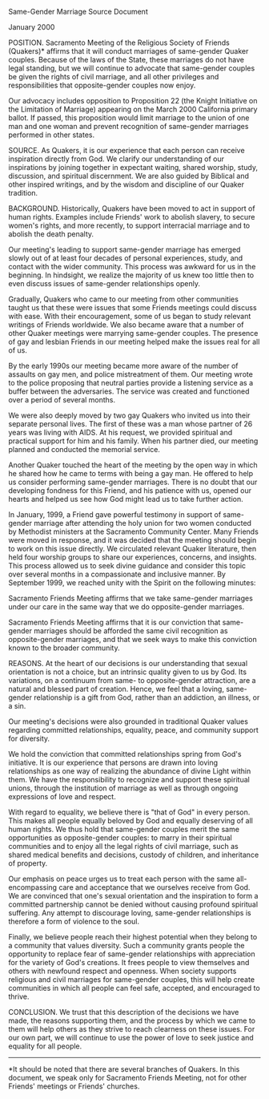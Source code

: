 Same-Gender Marriage Source Document

January 2000

POSITION. Sacramento Meeting of the Religious Society of Friends (Quakers)* affirms that it will conduct marriages of same-gender Quaker couples. Because of the laws of the State, these marriages do not have legal standing, but we will continue to advocate that same-gender couples be given the rights of civil marriage, and all other privileges and responsibilities that opposite-gender couples now enjoy.

Our advocacy includes opposition to Proposition 22 (the Knight Initiative on the Limitation of Marriage) appearing on the March 2000 California primary ballot. If passed, this proposition would limit marriage to the union of one man and one woman and prevent recognition of same-gender marriages performed in other states.

SOURCE. As Quakers, it is our experience that each person can receive inspiration directly from God. We clarify our understanding of our inspirations by joining together in expectant waiting, shared worship, study, discussion, and spiritual discernment. We are also guided by Biblical and other inspired writings, and by the wisdom and discipline of our Quaker tradition.

BACKGROUND. Historically, Quakers have been moved to act in support of human rights. Examples include Friends' work to abolish slavery, to secure women's rights, and more recently, to support interracial marriage and to abolish the death penalty.

Our meeting's leading to support same-gender marriage has emerged slowly out of at least four decades of personal experiences, study, and contact with the wider community. This process was awkward for us in the beginning. In hindsight, we realize the majority of us knew too little then to even discuss issues of same-gender relationships openly.

Gradually, Quakers who came to our meeting from other communities taught us that these were issues that some Friends meetings could discuss with ease. With their encouragement, some of us began to study relevant writings of Friends worldwide. We also became aware that a number of other Quaker meetings were marrying same-gender couples. The presence of gay and lesbian Friends in our meeting helped make the issues real for all of us.

By the early 1990s our meeting became more aware of the number of assaults on gay men, and police mistreatment of them. Our meeting wrote to the police proposing that neutral parties provide a listening service as a buffer between the adversaries. The service was created and functioned over a period of several months.

We were also deeply moved by two gay Quakers who invited us into their separate personal lives. The first of these was a man whose partner of 26 years was living with AIDS. At his request, we provided spiritual and practical support for him and his family. When his partner died, our meeting planned and conducted the memorial service.

Another Quaker touched the heart of the meeting by the open way in which he shared how he came to terms with being a gay man. He offered to help us consider performing same-gender marriages. There is no doubt that our developing fondness for this Friend, and his patience with us, opened our hearts and helped us see how God might lead us to take further action.

In January, 1999, a Friend gave powerful testimony in support of same-gender marriage after attending the holy union for two women conducted by Methodist ministers at the Sacramento Community Center. Many Friends were moved in response, and it was decided that the meeting should begin to work on this issue directly. We circulated relevant Quaker literature, then held four worship groups to share our experiences, concerns, and insights. This process allowed us to seek divine guidance and consider this topic over several months in a compassionate and inclusive manner. By September 1999, we reached unity with the Spirit on the following minutes:

Sacramento Friends Meeting affirms that we take same-gender marriages under our care in the same way that we do opposite-gender marriages.

Sacramento Friends Meeting affirms that it is our conviction that same-gender marriages should be afforded the same civil recognition as opposite-gender marriages, and that we seek ways to make this conviction known to the broader community.

REASONS. At the heart of our decisions is our understanding that sexual orientation is not a choice, but an intrinsic quality given to us by God. Its variations, on a continuum from same- to opposite-gender attraction, are a natural and blessed part of creation. Hence, we feel that a loving, same-gender relationship is a gift from God, rather than an addiction, an illness, or a sin.

Our meeting's decisions were also grounded in traditional Quaker values regarding committed relationships, equality, peace, and community support for diversity.

We hold the conviction that committed relationships spring from God's initiative. It is our experience that persons are drawn into loving relationships as one way of realizing the abundance of divine Light within them. We have the responsibility to recognize and support these spiritual unions, through the institution of marriage as well as through ongoing expressions of love and respect.

With regard to equality, we believe there is "that of God" in every person. This makes all people equally beloved by God and equally deserving of all human rights. We thus hold that same-gender couples merit the same opportunities as opposite-gender couples: to marry in their spiritual communities and to enjoy all the legal rights of civil marriage, such as shared medical benefits and decisions, custody of children, and inheritance of property.

Our emphasis on peace urges us to treat each person with the same all-encompassing care and acceptance that we ourselves receive from God. We are convinced that one's sexual orientation and the inspiration to form a committed partnership cannot be denied without causing profound spiritual suffering. Any attempt to discourage loving, same-gender relationships is therefore a form of violence to the soul.

Finally, we believe people reach their highest potential when they belong to a community that values diversity. Such a community grants people the opportunity to replace fear of same-gender relationships with appreciation for the variety of God's creations. It frees people to view themselves and others with newfound respect and openness. When society supports religious and civil marriages for same-gender couples, this will help create communities in which all people can feel safe, accepted, and encouraged to thrive.

CONCLUSION. We trust that this description of the decisions we have made, the reasons supporting them, and the process by which we came to them will help others as they strive to reach clearness on these issues. For our own part, we will continue to use the power of love to seek justice and equality for all people.

----------------------------------

*It should be noted that there are several branches of Quakers. In this document, we speak only for Sacramento Friends Meeting, not for other Friends' meetings or Friends' churches.
